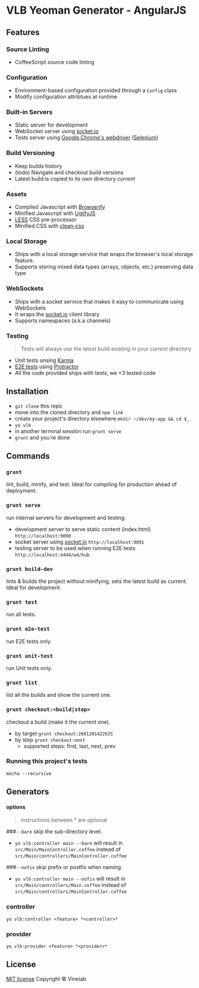 # VLB Yeoman Generator - AngularJS

## Features

### Source Linting
- CoffeeScript source code linting

### Configuration
- Environment-based configuration provided through a ```Config``` class
- Modify configuration attribtues at runtime

### Built-in Servers
- Static server for development
- WebSocket server using [socket.io](http://socket.io)
- Tests server using [Google Chrome's webdriver](https://code.google.com/p/selenium/wiki/ChromeDriver) ([Selenium](http://docs.seleniumhq.org))

### Build Versioning
- Keep builds history
- (todo) Navigate and checkout build versions
- Latest build is copied to its own directory *current*

### Assets
- Compiled Javascript with [Browserify](http://browserify.org)
- Minified Javascript with [UglifyJS](https://github.com/mishoo/UglifyJS)
- [LESS](http://www.lesscss.org) CSS pre-processor
- Minified CSS with [clean-css](https://github.com/GoalSmashers/clean-css)

### Local Storage
- Ships with a local storage service that wraps the browser's local storage feature.
- Supports storing mixed data types (arrays, objects, etc.) preserving data type

### WebSockets
- Ships with a socket service that makes it easy to communicate using WebSockets
- It wraps the [socket.io](http://socket.io) client library
- Supports namespaces (a.k.a channels)

### Testing
> Tests will always use the latest build existing in your *current* directory

- Unit tests unsing [Karma](http://karma-runner.github.io)
- [E2E tests]() using [Protractor](https://github.com/angular/protractor)
- All the code provided ships with tests, we <3 tested code

## Installation
- ```git clone``` this repo
- move into the cloned directory and ```npm link```
- create your project's directory elsewhere ```mkdir ~/dev/my-app && cd $_```
- ```yo vlb```
- in another terminal session run ```grunt serve```
- ```grunt``` and you're done

## Commands

### ```grunt```
lint, build, minify, and test. Ideal for compiling for production ahead of deployment.

### ```grunt serve```
run internal servers for development and testing.

- development server to serve static content (index.html) ```http://localhost:9090```
- socket server using [socket.io](http://socket.io) ```http://localhost:9091```
- testing server to be used when running E2E tests ```http://localhost:4444/wd/hub```

### ```grunt build-dev```
lints & builds the project without minifying, sets the latest build as current. Ideal for development.

### ```grunt test```
run all tests.

### ```grunt e2e-test```
run E2E tests only.

### ```grunt unit-test```
run Unit tests only.

### ```grunt list```
list all the builds and show the current one.

### ```grunt checkout:<build|step>```
checkout a build (make it the current one).

- by target ```grunt checkout:2601201422635```
- by step ```grunt checkout:next```
    - supported steps: first, last, next, prev

### Running this project's tests
```mocha --recursive```

## Generators

#### options
> instructions between * are optional

###```--bare```
skip the sub-directory level.

- ```yo vlb:controller main --bare``` will result in ```src/Main/MainController.coffee```
instead of ```src/Main/controllers/MainController.coffee```

###```--nofix```
skip prefix or postfix when naming.

- ```yo vlb:controller main --nofix``` will result in ```src/Main/controllers/Main.coffee```
instead of ```src/Main/controllers/MainController.coffee```

### controller

```yo vlb:controller <feature> *<controller>*```

### provider

```yo vlb:provider <feature> *<provider>*```

License
--------
[MIT license](http://opensource.org/licenses/MIT) Copyright © Vinelab